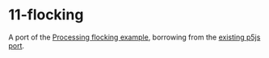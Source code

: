 # 11-flocking

A port of the [Processing flocking example](http://processing.org/examples/flocking.html), borrowing from the [existing p5js port](https://github.com/lmccart/p5.js/tree/master/examples/p5.Vector/NOC_6_09_Flocking).
